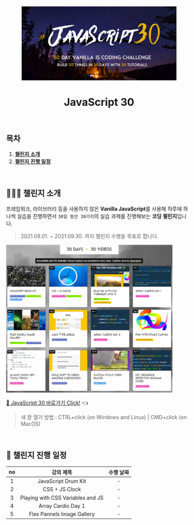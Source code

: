 <div align="center">    
  <br />
  <img src="./img/js30_logo.jpg" alt="JavaScript 30" height="200px" />
  <br />
  <h1>JavaScript 30</h1>
  <br />
</div>

## 목차

1. [**챌린지 소개**](#1)
2. [**챌린지 진행 일정**](#2)

<br />

<div id="1"></div>

## 💁🏻‍♂ 챌린지 소개

프레임워크, 라이브러리 등을 사용하지 않은 **Vanilla JavaScript**를 사용해 하루에 하나씩 실습을 진행하면서 `30일 동안 30가지`의 실습 과제를 진행해보는 **코딩 챌린지**입니다.

> 2021.09.01. ~ 2021.09.30. 까지 챌린지 수행을 목표로 합니다.

<img src="./img/example-page.png" alt="30 DAYS x 30 VIDEOS" height="400px" />

[🔗 JavaScript 30 바로가기 Click!](https://javascript30.com/) 👈

> 새 창 열기 방법 : CTRL+click (on Windows and Linux) | CMD+click (on MacOS)

<br />

<div id="2"></div>

## 📅 챌린지 진행 일정

| no  |             강의 제목             | 수행 날짜 |
| :-: | :-------------------------------: | :-------: |
|  1  |        JavaScript Drum Kit        |     -     |
|  2  |          CSS + JS Clock           |     -     |
|  3  | Playing with CSS Variables and JS |     -     |
|  4  |        Array Cardio Day 1         |     -     |
|  5  |    Flex Pannels Image Gallery     |     -     |
